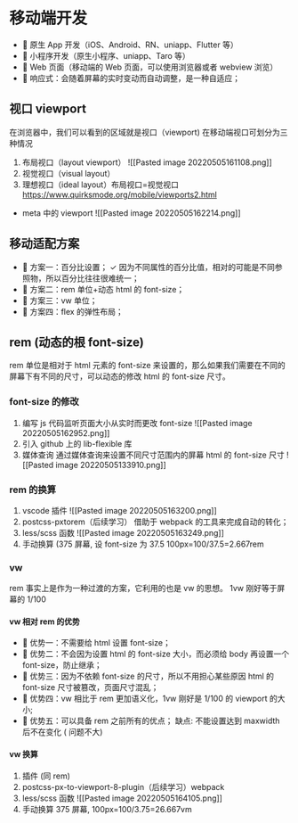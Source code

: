 # 移动端开发
-  原生 App 开发（iOS、Android、RN、uniapp、Flutter 等） 
-  小程序开发（原生小程序、uniapp、Taro 等） 
-  Web 页面（移动端的 Web 页面，可以使用浏览器或者 webview 浏览）
-  响应式：会随着屏幕的实时变动而自动调整，是一种自适应；

## 视口 viewport
在浏览器中，我们可以看到的区域就是视口（viewport)
在移动端视口可划分为三种情况
1. 布局视口（layout viewport） ![[Pasted image 20220505161108.png]]
2. 视觉视口（visual layout）
3. 理想视口（ideal layout）布局视口=视觉视口
https://www.quirksmode.org/mobile/viewports2.html

- meta 中的 viewport
![[Pasted image 20220505162214.png]]
## 移动适配方案
-  方案一：百分比设置；
✓ 因为不同属性的百分比值，相对的可能是不同参照物，所以百分比往往很难统一； 
-  方案二：rem 单位+动态 html 的 font-size； 
-  方案三：vw 单位； 
-  方案四：flex 的弹性布局；

## rem (动态的根 font-size)
rem 单位是相对于 html 元素的 font-size 来设置的，那么如果我们需要在不同的屏幕下有不同的尺寸，可以动态的修改 html 的 font-size 尺寸。

### font-size 的修改
1. 编写 js 代码监听页面大小从实时而更改 font-size ![[Pasted image 20220505162952.png]]
2. 引入 github 上的 lib-flexible 库
3. 媒体查询
通过媒体查询来设置不同尺寸范围内的屏幕 html 的 font-size 尺寸
![[Pasted image 20220505133910.png]]

### rem 的换算
1. vscode 插件 ![[Pasted image 20220505163200.png]]
2. postcss-pxtorem（后续学习）
借助于 webpack 的工具来完成自动的转化；
3. less/scss 函数 ![[Pasted image 20220505163249.png]]
4. 手动换算  (375 屏幕, 设 font-size 为 37.5 100px=100/37.5=2.667rem

### vw
rem 事实上是作为一种过渡的方案，它利用的也是 vw 的思想。
1vw 刚好等于屏幕的 1/100 
#### vw 相对 rem 的优势
-  优势一：不需要给 html 设置 font-size； 
-  优势二：不会因为设置 html 的 font-size 大小，而必须给 body 再设置一个 font-size，防止继承； 
-  优势三：因为不依赖 font-size 的尺寸，所以不用担心某些原因 html 的 font-size 尺寸被篡改，页面尺寸混乱； 
-  优势四：vw 相比于 rem 更加语义化，1vw 刚好是 1/100 的 viewport 的大小; 
-  优势五：可以具备 rem 之前所有的优点；
缺点: 不能设置达到 maxwidth 后不在变化 ( 问题不大)

#### vw 换算
1. 插件 (同 rem)
2. postcss-px-to-viewport-8-plugin（后续学习）webpack
3. less/scss 函数 ![[Pasted image 20220505164105.png]]
4. 手动换算  375 屏幕, 100px=100/3.75=26.667vm